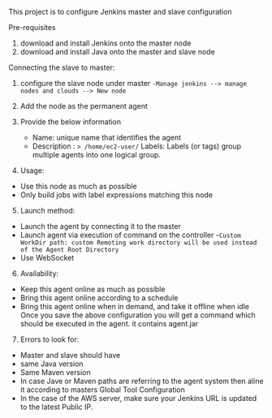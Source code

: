 This project is to configure Jenkins master and slave configuration

Pre-requisites
1. download and install Jenkins onto the master node
2. download and install Java onto the master and slave node

Connecting the slave to master:
1. configure the slave node under master
    `-Manage jenkins --> manage nodes and clouds --> New node`
2. Add the node as the permanent agent
3. Provide the below information
   - Name: unique name that identifies the agent
   - Description :
       `> /home/ec2-user/`
Labels: Labels (or tags) group multiple agents into one logical group.
       
4. Usage:
  - Use this node as much as possible
  - Only build jobs with label expressions matching this node

5. Launch method:
  - Launch the agent by connecting it to the master
  - Launch agent via execution of command on the controller
  -`Custom WorkDir path: custom Remoting work directory will be used instead of the Agent Root Directory`
  - Use WebSocket

6. Availability:
  - Keep this agent online as much as possible
  - Bring this agent online according to a schedule
  - Bring this agent online when in demand, and take it offline when idle
Once you save the above configuration you will get a command which should be executed in the agent. it contains agent.jar

7. Errors to look for:
  - Master and slave should have
  - same Java version
  - Same Maven version
  - In case Jave or Maven paths are referring to the agent system then aline it according to masters Global Tool Configuration
  - In the case of the AWS server, make sure your Jenkins URL is updated to the latest Public IP.


  
